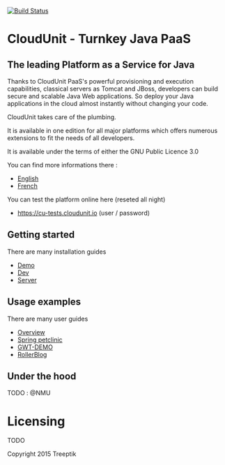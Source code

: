 [![Build Status](https://travis-ci.org/Treeptik/CloudUnit.svg?branch=master)](https://travis-ci.org/Treeptik/CloudUnit)

# CloudUnit - Turnkey Java PaaS 

## The leading Platform as a Service for Java

Thanks to CloudUnit PaaS's powerful provisioning and execution capabilities, classical servers as Tomcat and JBoss, developers can build secure and scalable Java Web applications. So deploy your Java applications in the cloud almost instantly without changing your code.

CloudUnit takes care of the plumbing.

It is available in one edition for all major platforms which offers numerous extensions to fit the needs of all developers.

It is available under the terms of either the GNU Public Licence 3.0

You can find more informations there :
* [English](http://www.cloudunit.fr/en)
* [French](http://www.cloudunit.fr)

You can test the platform online here (reseted all night)
* https://cu-tests.cloudunit.io (user / password)

## Getting started

There are many installation guides
* [Demo](https://github.com/Treeptik/CloudUnit/blob/master/documentation/DEMO-GUIDE.md)
* [Dev](https://github.com/Treeptik/cloudunit/blob/master/documentation/DEV-GUIDE.md)
* [Server](https://github.com/Treeptik/cloudunit/blob/master/documentation/SERVER-GUIDE.md)

## Usage examples

There are many user guides
* [Overview](https://github.com/Treeptik/cloudunit/blob/master/documentation/USER-GUIDE.md)
* [Spring petclinic](https://github.com/Treeptik/cloudunit/blob/master/products/documentation/SPRINGPETCLINIC.md)
* [GWT-DEMO](https://github.com/Treeptik/cloudunit/blob/master/products/documentation/GWT-DEMO.md)
* [RollerBlog](https://github.com/Treeptik/cloudunit/blob/master/products/documentation/ROLLERBLOG.md)

## Under the hood

TODO : @NMU

# Licensing

TODO

Copyright 2015 Treeptik

